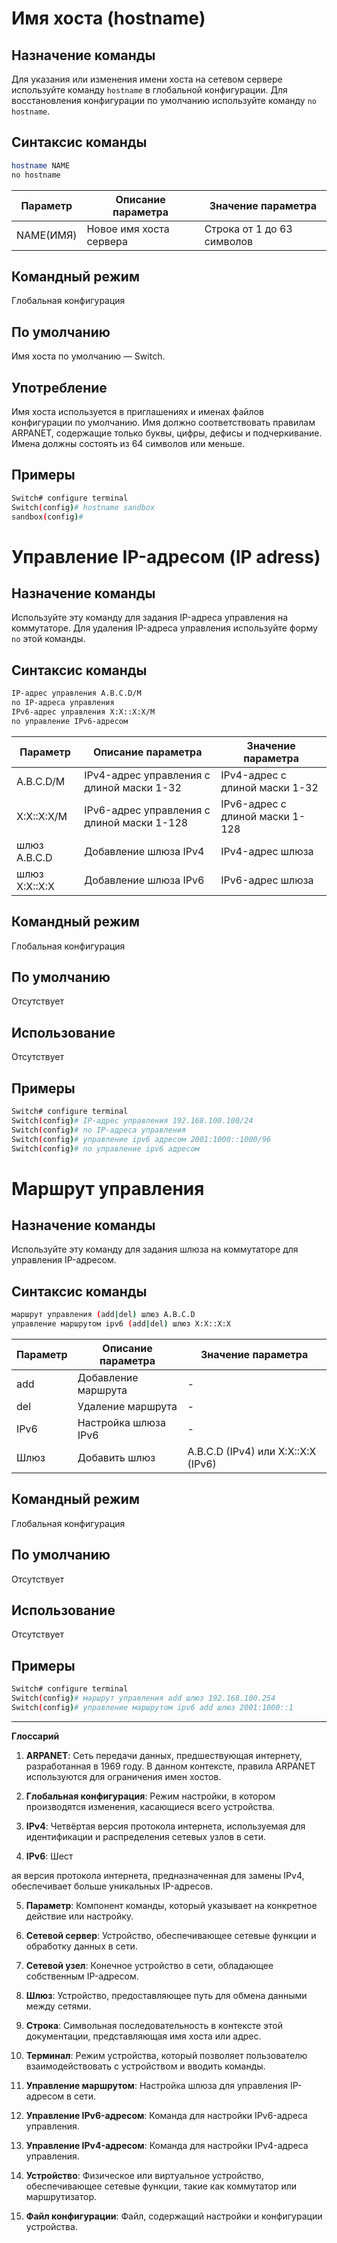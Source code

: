 # Имя хоста (hostname)

## Назначение команды
Для указания или изменения имени хоста на сетевом сервере используйте команду `hostname` в глобальной конфигурации. Для восстановления конфигурации по умолчанию используйте команду `no hostname`.

## Синтаксис команды
```bash
hostname NAME
no hostname
```

| Параметр | Описание параметра      | Значение параметра          |
|----------|------------------------|----------------------------|
| NAME(ИМЯ)      | Новое имя хоста сервера | Строка от 1 до 63 символов       |

## Командный режим
Глобальная конфигурация

## По умолчанию
Имя хоста по умолчанию — Switch.

## Употребление
Имя хоста используется в приглашениях и именах файлов конфигурации по умолчанию. Имя должно соответствовать правилам ARPANET, содержащие только буквы, цифры, дефисы и подчеркивание. Имена должны состоять из 64 символов или меньше.

## Примеры
```bash
Switch# configure terminal
Switch(config)# hostname sandbox
sandbox(config)#
```

# Управление IP-адресом (IP adress)

## Назначение команды
Используйте эту команду для задания IP-адреса управления на коммутаторе. Для удаления IP-адреса управления используйте форму `no` этой команды.

## Синтаксис команды
```bash
IP-адрес управления A.B.C.D/M
no IP-адреса управления
IPv6-адрес управления X:X::X:X/M
no управление IPv6-адресом
```

| Параметр        | Описание параметра                           | Значение параметра          |
|-----------------|---------------------------------------------|----------------------------|
| A.B.C.D/M       | IPv4-адрес управления с длиной маски 1-32   | IPv4-адрес с длиной маски 1-32 |
| X:X::X:X/M      | IPv6-адрес управления с длиной маски 1-128  | IPv6-адрес с длиной маски 1-128 |
| шлюз A.B.C.D    | Добавление шлюза IPv4                       | IPv4-адрес шлюза            |
| шлюз X:X::X:X   | Добавление шлюза IPv6                       | IPv6-адрес шлюза            |

## Командный режим
Глобальная конфигурация

## По умолчанию
Отсутствует

## Использование
Отсутствует

## Примеры
```bash
Switch# configure terminal
Switch(config)# IP-адрес управления 192.168.100.100/24
Switch(config)# no IP-адреса управления
Switch(config)# управление ipv6 адресом 2001:1000::1000/96
Switch(config)# no управление ipv6 адресом
```

# Маршрут управления

## Назначение команды
Используйте эту команду для задания шлюза на коммутаторе для управления IP-адресом.

## Синтаксис команды
```bash
маршрут управления (add|del) шлюз A.B.C.D
управление маршрутом ipv6 (add|del) шлюз X:X::X:X
```

| Параметр  | Описание параметра | Значение параметра |
|-----------|--------------------|---------------------|
| add       | Добавление маршрута | -                   |
| del       | Удаление маршрута   | -                   |
| IPv6      | Настройка шлюза IPv6 | -                   |
| Шлюз      | Добавить шлюз       | A.B.C.D (IPv4) или X:X::X:X (IPv6) |

## Командный режим
Глобальная конфигурация

## По умолчанию
Отсутствует

## Использование
Отсутствует

## Примеры
```bash
Switch# configure terminal
Switch(config)# маршрут управления add шлюз 192.168.100.254
Switch(config)# управление маршрутом ipv6 add шлюз 2001:1000::1
```

---

**Глоссарий**

1. **ARPANET**: Сеть передачи данных, предшествующая интернету, разработанная в 1969 году. В данном контексте, правила ARPANET используются для ограничения имен хостов.

2. **Глобальная конфигурация**: Режим настройки, в котором производятся изменения, касающиеся всего устройства.

3. **IPv4**: Четвёртая версия протокола интернета, используемая для идентификации и распределения сетевых узлов в сети.

4. **IPv6**: Шест

ая версия протокола интернета, предназначенная для замены IPv4, обеспечивает больше уникальных IP-адресов.

5. **Параметр**: Компонент команды, который указывает на конкретное действие или настройку.

6. **Сетевой сервер**: Устройство, обеспечивающее сетевые функции и обработку данных в сети.

7. **Сетевой узел**: Конечное устройство в сети, обладающее собственным IP-адресом.

8. **Шлюз**: Устройство, предоставляющее путь для обмена данными между сетями.

9. **Строка**: Символьная последовательность в контексте этой документации, представляющая имя хоста или адрес.

10. **Терминал**: Режим устройства, который позволяет пользователю взаимодействовать с устройством и вводить команды.

11. **Управление маршрутом**: Настройка шлюза для управления IP-адресом в сети.

12. **Управление IPv6-адресом**: Команда для настройки IPv6-адреса управления.

13. **Управление IPv4-адресом**: Команда для настройки IPv4-адреса управления.

14. **Устройство**: Физическое или виртуальное устройство, обеспечивающее сетевые функции, такие как коммутатор или маршрутизатор.

15. **Файл конфигурации**: Файл, содержащий настройки и конфигурации устройства.
